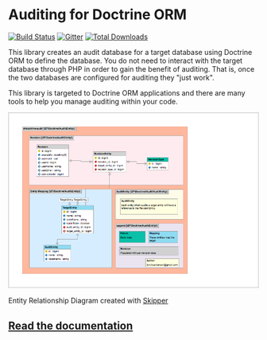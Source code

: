 Auditing for Doctrine ORM
=========================

[![Build Status](https://travis-ci.org/API-Skeletons/zf-doctrine-audit.png)](https://travis-ci.org/API-Skeletons/zf-doctrine-audit)
[![Gitter](https://badges.gitter.im/api-skeletons/open-source.svg)](https://gitter.im/api-skeletons/open-source)
[![Total Downloads](https://poser.pugx.org/api-skeletons/zf-doctrine-audit/downloads)](https://packagist.org/packages/api-skeletons/zf-doctrine-audit)

This library creates an audit database for a target database using Doctrine ORM to define the database.  You do not need to interact with the target database through PHP in order to gain the benefit of auditing.  That is, once the two databases are configured for auditing they "just work".  

This library is targeted to Doctrine ORM applications and there are many tools to help you manage auditing within your code.

![Entity Relationship Diagram](https://raw.githubusercontent.com/API-Skeletons/zf-doctrine-audit/master/media/zf-doctrine-audit-erd.png)

Entity Relationship Diagram created with [Skipper](https://skipper18.com)


[Read the documentation](http://zf-doctrine-audit.readthedocs.io/en/latest/)
------------------------
